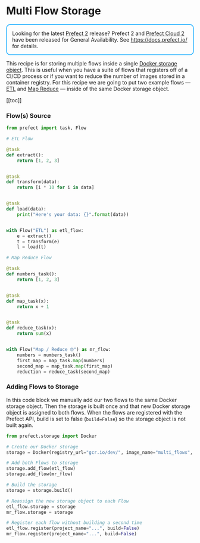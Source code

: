 
# Multi Flow Storage

<div style="border: 2px solid #27b1ff; border-radius: 10px; padding: 1em;">
Looking for the latest <a href="https://docs.prefect.io/">Prefect 2</a> release? Prefect 2 and <a href="https://app.prefect.cloud">Prefect Cloud 2</a> have been released for General Availability. See <a href="https://docs.prefect.io/">https://docs.prefect.io/</a> for details.
</div>

This recipe is for storing multiple flows inside a single [Docker storage object](/api/latest/storage.html#docker). This is useful when you have a suite of flows that registers off of a CI/CD process or if you want to reduce the number of images stored in a container registry. For this recipe we are going to put two example flows — [ETL](/core/advanced_tutorials/etl.html) and [Map Reduce](/core/concepts/mapping.html#reduce) — inside of the same Docker storage object.

[[toc]]

### Flow(s) Source

```python
from prefect import task, Flow

# ETL Flow

@task
def extract():
    return [1, 2, 3]


@task
def transform(data):
    return [i * 10 for i in data]


@task
def load(data):
    print("Here's your data: {}".format(data))


with Flow("ETL") as etl_flow:
    e = extract()
    t = transform(e)
    l = load(t)

# Map Reduce Flow

@task
def numbers_task():
    return [1, 2, 3]


@task
def map_task(x):
    return x + 1


@task
def reduce_task(x):
    return sum(x)


with Flow("Map / Reduce 🤓") as mr_flow:
    numbers = numbers_task()
    first_map = map_task.map(numbers)
    second_map = map_task.map(first_map)
    reduction = reduce_task(second_map)
```

### Adding Flows to Storage

In this code block we manually add our two flows to the same Docker storage object. Then the storage is built once and that new Docker storage object is assigned to both flows. When the flows are registered with the Prefect API, build is set to false (`build=False`) so the storage object is not built again.

```python
from prefect.storage import Docker

# Create our Docker storage
storage = Docker(registry_url="gcr.io/dev/", image_name="multi_flows", image_tag="0.1.0")

# Add both Flows to storage
storage.add_flow(etl_flow)
storage.add_flow(mr_flow)

# Build the storage
storage = storage.build()

# Reassign the new storage object to each Flow
etl_flow.storage = storage
mr_flow.storage = storage

# Register each flow without building a second time
etl_flow.register(project_name="...", build=False)
mr_flow.register(project_name="...", build=False)
```
